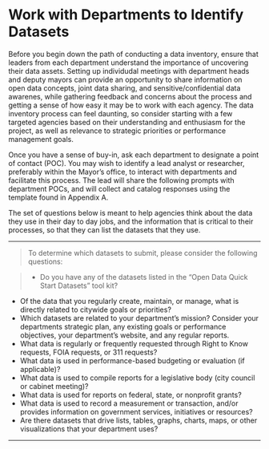 # Work with Departments to Identify Datasets

Before you begin down the path of conducting a data inventory, ensure that leaders from each department understand the importance of uncovering their data assets. Setting up individudal meetings with department heads and deputy mayors can provide an opportunity to share information on open data concepts, joint data sharing, and sensitive/confidential data awarenes, while gathering feedback and concerns about the process and getting a sense of how easy it may be to work with each agency. The data inventory process can feel daunting, so consider starting with a few targeted agencies based on their understanding and enthusiasm for the project, as well as relevance to strategic priorities or performance management goals.

Once you have a sense of buy-in, ask each department to designate a point of contact (POC). You may wish to identify a lead analyst or researcher, preferably within the Mayor’s office, to interact with departments and facilitate this process. The lead will share the following prompts with department POCs, and will collect and catalog responses using the template found in Appendix A.

The set of questions below is meant to help agencies think about the data they use in their day to day jobs, and the information that is critical to their processes, so that they can list the datasets that they use.
_____
> To determine which datasets to submit, please consider the following questions:

>* Do you have any of the datasets listed in the “Open Data Quick Start Datasets” tool kit?
* Of the data that you regularly create, maintain, or manage, what is directly related to citywide goals or priorities?
* Which datasets are related to your department’s mission? Consider your departments strategic plan, any existing goals or performance objectives, your department’s website, and any regular reports.
* What data is regularly or frequently requested through Right to Know requests, FOIA requests, or 311 requests?
* What data is used in performance-based budgeting or evaluation (if applicable)?
* What data is used to compile reports for a legislative body (city council or cabinet meeting)?
* What data is used for reports on federal, state, or nonprofit grants?
* What data is used to record a measurement or transaction, and/or provides information on government services, initiatives or resources?
* Are there datasets that drive lists, tables, graphs, charts, maps, or other visualizations that your department uses?
------
